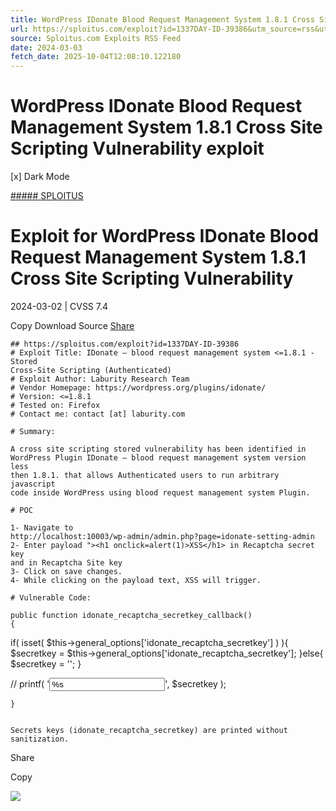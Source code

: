 ```yaml
---
title: WordPress IDonate Blood Request Management System 1.8.1 Cross Site Scripting Vulnerability exploit
url: https://sploitus.com/exploit?id=1337DAY-ID-39386&utm_source=rss&utm_medium=rss
source: Sploitus.com Exploits RSS Feed
date: 2024-03-03
fetch_date: 2025-10-04T12:08:10.122180
---
```


# WordPress IDonate Blood Request Management System 1.8.1 Cross Site Scripting Vulnerability exploit

[x]
Dark Mode

[##### SPLOITUS](/)

# Exploit for WordPress IDonate Blood Request Management System 1.8.1 Cross Site Scripting Vulnerability

2024-03-02 | CVSS 7.4

Copy
Download
Source
[Share](#share-url)

```
## https://sploitus.com/exploit?id=1337DAY-ID-39386
# Exploit Title: IDonate – blood request management system <=1.8.1 - Stored
Cross-Site Scripting (Authenticated)
# Exploit Author: Laburity Research Team
# Vendor Homepage: https://wordpress.org/plugins/idonate/
# Version: <=1.8.1
# Tested on: Firefox
# Contact me: contact [at] laburity.com

# Summary:

A cross site scripting stored vulnerability has been identified in
WordPress Plugin IDonate – blood request management system version less
then 1.8.1. that allows Authenticated users to run arbitrary javascript
code inside WordPress using blood request management system Plugin.

# POC

1- Navigate to
http://localhost:10003/wp-admin/admin.php?page=idonate-setting-admin
2- Enter payload "><h1 onclick=alert(1)>XSS</h1> in Recaptcha secret key
and in Recaptcha Site key
3- Click on save changes.
4- While clicking on the payload text, XSS will trigger.

# Vulnerable Code:

```
    public function idonate_recaptcha_secretkey_callback()
    {

if( isset( $this->general_options['idonate_recaptcha_secretkey'] ) ){
$secretkey = $this->general_options['idonate_recaptcha_secretkey'];
}else{
$secretkey = '';
}

//
        printf(
            '<input type="text" id="idonate_recaptcha_secretkey" value="%s"
name="idonate_general_option_name[idonate_recaptcha_secretkey]"  />',
            $secretkey
        );

    }
```

Secrets keys (idonate_recaptcha_secretkey) are printed without sanitization.
```

Share

Copy

![](https://mc.yandex.ru/watch/54912310)